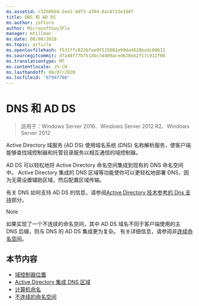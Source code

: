 ```yaml
---
ms.assetid: c32606b4-2ee2-4df3-a704-8ac6723e188f
title: DNS 和 AD DS
ms.author: joflore
author: MicrosoftGuyJFlo
manager: mtillman
ms.date: 08/08/2018
ms.topic: article
ms.openlocfilehash: f531ffc8226fae9f515882e99da4620badc08611
ms.sourcegitcommit: dfa48f77b751dbc34409aced628eb2f17c912f08
ms.translationtype: MT
ms.contentlocale: zh-CN
ms.lasthandoff: 08/07/2020
ms.locfileid: "87947706"
---
```

# <a name="dns-and-ad-ds"></a>DNS 和 AD DS

> 适用于：Windows Server 2016、Windows Server 2012 R2、Windows Server 2012

Active Directory 域服务 (AD DS) 使用域名系统 (DNS) 名称解析服务，使客户端能够查找域控制器和托管目录服务以相互通信的域控制器。

AD DS 可以轻松地将 Active Directory 命名空间集成到现有的 DNS 命名空间中。 Active Directory 集成的 DNS 区域等功能使你可以更轻松地部署 DNS，因为无需设置辅助区域，然后配置区域传输。

有关 DNS 如何支持 AD DS 的信息，请参阅[Active Directory 技术参考的 Dns 支持](/previous-versions/windows/it-pro/windows-server-2003/cc781627(v=ws.10))部分。

> [!NOTE]
> 如果实现了一个不连续的命名空间，其中 AD DS 域名不同于客户端使用的主 DNS 后缀，则与 DNS 的 AD DS 集成更为复杂。 有关详细信息，请参阅非[连续命名空间](Disjoint-Namespace.md)。

## <a name="in-this-section"></a>本节内容

- [域控制器位置](Domain-Controller-Location.md)
- [Active Directory 集成 DNS 区域](Active-Directory-Integrated-DNS-Zones.md)
- [计算机命名](Computer-Naming.md)
- [不连续的命名空间](Disjoint-Namespace.md)
